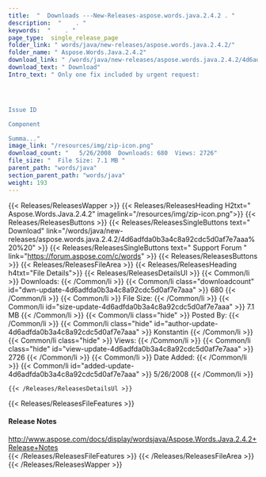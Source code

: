 ```yaml
---
title:  "  Downloads ---New-Releases-aspose.words.java.2.4.2 . " 
description:  "    . " 
keywords:  "    . " 
page_type:  single_release_page
folder_link: " words/java/new-releases/aspose.words.java.2.4.2/"
folder_name: " Aspose.Words.Java.2.4.2"
download_link: " /words/java/new-releases/aspose.words.java.2.4.2/4d6adfda0b3a4c8a92cdc5d0af7e7aaa"
download_text: " Download"
Intro_text: " Only one fix included by urgent request:




Issue ID

Component

Summa..."
image_link: "/resources/img/zip-icon.png"
download_count: "   5/26/2008  Downloads: 680  Views: 2726"
file_size: "  File Size: 7.1 MB "
parent_path: "words/java"
section_parent_path: "words/java"
weight: 193 
---
```


{{< Releases/ReleasesWapper >}}
  {{< Releases/ReleasesHeading H2txt=" Aspose.Words.Java.2.4.2" imagelink="/resources/img/zip-icon.png">}}
  {{< Releases/ReleasesButtons >}}
    {{< Releases/ReleasesSingleButtons text=" Download" link="/words/java/new-releases/aspose.words.java.2.4.2/4d6adfda0b3a4c8a92cdc5d0af7e7aaa%20%20" >}}
    {{< Releases/ReleasesSingleButtons text=" Support Forum " link="https://forum.aspose.com/c/words" >}}
  {{< Releases/ReleasesButtons >}}
  {{< Releases/ReleasesFileArea >}}
    {{< Releases/ReleasesHeading h4txt="File Details">}}
    {{< Releases/ReleasesDetailsUl >}}
            {{< Common/li  >}} Downloads: {{< /Common/li >}} 
      {{< Common/li class="downloadcount" id="dwn-update-4d6adfda0b3a4c8a92cdc5d0af7e7aaa" >}} 680 {{< /Common/li >}} 
      {{< Common/li  >}} File Size: {{< /Common/li >}} 
      {{< Common/li id="size-update-4d6adfda0b3a4c8a92cdc5d0af7e7aaa" >}} 7.1 MB {{< /Common/li >}} 
      {{< Common/li  class="hide" >}} Posted By: {{< /Common/li >}} 
      {{< Common/li class="hide" id="author-update-4d6adfda0b3a4c8a92cdc5d0af7e7aaa" >}} Konstantin {{< /Common/li >}} 
      {{< Common/li class="hide"  >}} Views: {{< /Common/li >}} 
      {{< Common/li class="hide" id="view-update-4d6adfda0b3a4c8a92cdc5d0af7e7aaa" >}} 2726 {{< /Common/li >}} 
      {{< Common/li  >}} Date Added: {{< /Common/li >}} 
      {{< Common/li id="added-update-4d6adfda0b3a4c8a92cdc5d0af7e7aaa" >}} 5/26/2008 {{< /Common/li >}} 

    {{< /Releases/ReleasesDetailsUl >}}

  {{< Releases/ReleasesFileFeatures >}}
      <h4>Release Notes</h4><div><a href="http://www.aspose.com/docs/display/wordsjava/Aspose.Words.Java.2.4.2+Release+Notes">http://www.aspose.com/docs/display/wordsjava/Aspose.Words.Java.2.4.2+Release+Notes</a></div>
  {{< /Releases/ReleasesFileFeatures >}}
 {{< /Releases/ReleasesFileArea >}}
{{< /Releases/ReleasesWapper >}}


